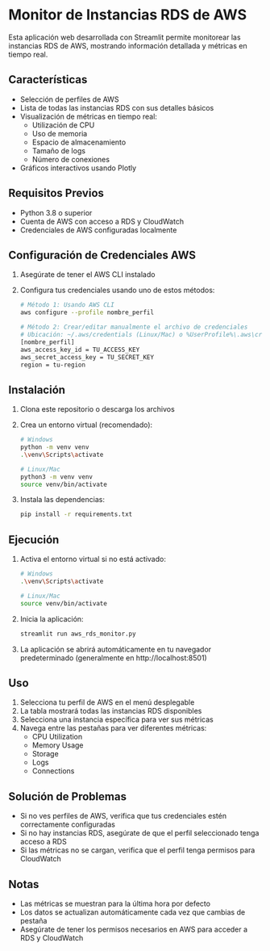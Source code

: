 # Monitor de Instancias RDS de AWS

Esta aplicación web desarrollada con Streamlit permite monitorear las instancias RDS de AWS, mostrando información detallada y métricas en tiempo real.

## Características

- Selección de perfiles de AWS
- Lista de todas las instancias RDS con sus detalles básicos
- Visualización de métricas en tiempo real:
  - Utilización de CPU
  - Uso de memoria
  - Espacio de almacenamiento
  - Tamaño de logs
  - Número de conexiones
- Gráficos interactivos usando Plotly

## Requisitos Previos

- Python 3.8 o superior
- Cuenta de AWS con acceso a RDS y CloudWatch
- Credenciales de AWS configuradas localmente

## Configuración de Credenciales AWS

1. Asegúrate de tener el AWS CLI instalado
2. Configura tus credenciales usando uno de estos métodos:

   ```bash
   # Método 1: Usando AWS CLI
   aws configure --profile nombre_perfil

   # Método 2: Crear/editar manualmente el archivo de credenciales
   # Ubicación: ~/.aws/credentials (Linux/Mac) o %UserProfile%\.aws\credentials (Windows)
   [nombre_perfil]
   aws_access_key_id = TU_ACCESS_KEY
   aws_secret_access_key = TU_SECRET_KEY
   region = tu-region
   ```

## Instalación

1. Clona este repositorio o descarga los archivos

2. Crea un entorno virtual (recomendado):
   ```bash
   # Windows
   python -m venv venv
   .\venv\Scripts\activate

   # Linux/Mac
   python3 -m venv venv
   source venv/bin/activate
   ```

3. Instala las dependencias:
   ```bash
   pip install -r requirements.txt
   ```

## Ejecución

1. Activa el entorno virtual si no está activado:
   ```bash
   # Windows
   .\venv\Scripts\activate

   # Linux/Mac
   source venv/bin/activate
   ```

2. Inicia la aplicación:
   ```bash
   streamlit run aws_rds_monitor.py
   ```

3. La aplicación se abrirá automáticamente en tu navegador predeterminado (generalmente en http://localhost:8501)

## Uso

1. Selecciona tu perfil de AWS en el menú desplegable
2. La tabla mostrará todas las instancias RDS disponibles
3. Selecciona una instancia específica para ver sus métricas
4. Navega entre las pestañas para ver diferentes métricas:
   - CPU Utilization
   - Memory Usage
   - Storage
   - Logs
   - Connections

## Solución de Problemas

- Si no ves perfiles de AWS, verifica que tus credenciales estén correctamente configuradas
- Si no hay instancias RDS, asegúrate de que el perfil seleccionado tenga acceso a RDS
- Si las métricas no se cargan, verifica que el perfil tenga permisos para CloudWatch

## Notas

- Las métricas se muestran para la última hora por defecto
- Los datos se actualizan automáticamente cada vez que cambias de pestaña
- Asegúrate de tener los permisos necesarios en AWS para acceder a RDS y CloudWatch 
